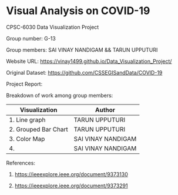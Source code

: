 # Visual Analysis on COVID-19
CPSC-6030 Data Visualization Project 

Group number: G-13

Group members: SAI VINAY NANDIGAM && TARUN UPPUTURI             
                
Website URL: https://vinay1499.github.io/Data_Visualization_Project/

Original Dataset: https://github.com/CSSEGISandData/COVID-19 


Project Report: 

Breakdown of work among group members:

| Visualization | Author |
| --- | --- |
| 1. Line graph | TARUN UPPUTURI |
| 2. Grouped Bar Chart | TARUN UPPUTURI |
| 3. Color Map| SAI VINAY NANDIGAM  |
| 4. | SAI VINAY NANDIGAM  |

References:

1. https://ieeexplore.ieee.org/document/9373130 

2. https://ieeexplore.ieee.org/document/9373291

